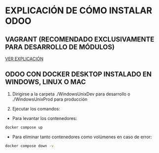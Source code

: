# EXPLICACIÓN DE CÓMO INSTALAR ODOO

## VAGRANT (RECOMENDADO EXCLUSIVAMENTE PARA DESARROLLO DE MÓDULOS)

[VER EXPLICACIÓN](./VagrantDev/README.md)

## ODOO CON DOCKER DESKTOP INSTALADO EN WINDOWS, LINUX O MAC

1. Dirigirse a la carpeta ./WindowsUnixDev para desarrollo o ./WindowsUnixProd para producción

2. Ejecutar los comandos:

- Para levantar los contenedores: 
``` bash
docker compose up
```

- Para eliminar tanto contenedores como volúmenes en caso de error:
``` bash
docker compose down -v
```